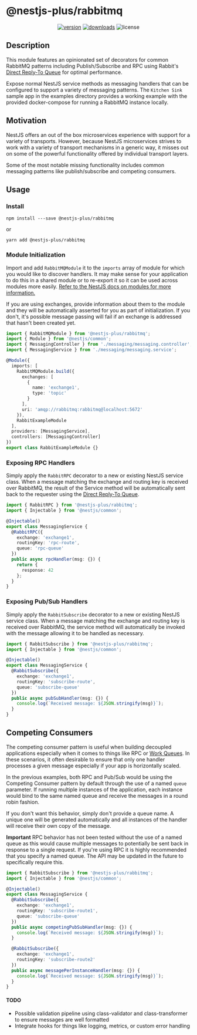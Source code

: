 # @nestjs-plus/rabbitmq

<p align="center">
<a href="https://www.npmjs.com/package/@nestjs-plus/rabbitmq"><img src="https://img.shields.io/npm/v/@nestjs-plus/rabbitmq.svg?style=flat" alt="version" /></a>
<a href="https://www.npmjs.com/package/@nestjs-plus/rabbitmq"><img alt="downloads" src="https://img.shields.io/npm/dt/@nestjs-plus/rabbitmq.svg?style=flat"></a>
<img alt="license" src="https://img.shields.io/npm/l/@nestjs-plus/rabbitmq.svg">
</p>

## Description

This module features an opinionated set of decorators for common RabbitMQ patterns including Publish/Subscribe and RPC using Rabbit's [Direct Reply-To Queue](https://www.rabbitmq.com/direct-reply-to.html) for optimal performance.

Expose normal NestJS service methods as messaging handlers that can be configured to support a variety of messaging patterns. The `Kitchen Sink` sample app in the examples directory provides a working example with the provided docker-compose for running a RabbitMQ instance locally.

## Motivation

NestJS offers an out of the box microservices experience with support for a variety of transports. However, because NestJS microservices strives to work with a variety of transport mechanisms in a generic way, it misses out on some of the powerful functionality offered by individual transport layers.

Some of the most notable missing functionality includes common messaging patterns like publish/subscribe and competing consumers.

## Usage

### Install

`npm install ---save @nestjs-plus/rabbitmq`

or

`yarn add @nestjs-plus/rabbitmq`

### Module Initialization

Import and add `RabbitMQModule` it to the `imports` array of module for which you would like to discover handlers. It may make sense for your application to do this in a shared module or to re-export it so it can be used across modules more easily. [Refer to the NestJS docs on modules for more information.](https://docs.nestjs.com/modules)

If you are using exchanges, provide information about them to the module and they will be automatically asserted for you as part of initialization. If you don't, it's possible message passing will fail if an exchange is addressed that hasn't been created yet.

```typescript
import { RabbitMQModule } from '@nestjs-plus/rabbitmq';
import { Module } from '@nestjs/common';
import { MessagingController } from './messaging/messaging.controller';
import { MessagingService } from './messaging/messaging.service';

@Module({
  imports: [
    RabbitMQModule.build({
      exchanges: [
        {
          name: 'exchange1',
          type: 'topic'
        }
      ],
      uri: 'amqp://rabbitmq:rabbitmq@localhost:5672'
    }),
    RabbitExampleModule
  ],
  providers: [MessagingService],
  controllers: [MessagingController]
})
export class RabbitExampleModule {}
```

### Exposing RPC Handlers

Simply apply the `RabbitRPC` decorator to a new or existing NestJS service class. When a message matching the exchange and routing key is received over RabbitMQ, the result of the Service method will be automatically sent back to the requester using the [Direct Reply-To Queue](https://www.rabbitmq.com/direct-reply-to.html).

```typescript
import { RabbitRPC } from '@nestjs-plus/rabbitmq';
import { Injectable } from '@nestjs/common';

@Injectable()
export class MessagingService {
  @RabbitRPC({
    exchange: 'exchange1',
    routingKey: 'rpc-route',
    queue: 'rpc-queue'
  })
  public async rpcHandler(msg: {}) {
    return {
      response: 42
    };
  }
}
```

### Exposing Pub/Sub Handlers

Simply apply the `RabbitSubscribe` decorator to a new or existing NestJS service class. When a message matching the exchange and routing key is received over RabbitMQ, the service method will automatically be invoked with the message allowing it to be handled as necessary.

```typescript
import { RabbitSubscribe } from '@nestjs-plus/rabbitmq';
import { Injectable } from '@nestjs/common';

@Injectable()
export class MessagingService {
  @RabbitSubscribe({
    exchange: 'exchange1',
    routingKey: 'subscribe-route',
    queue: 'subscribe-queue'
  })
  public async pubSubHandler(msg: {}) {
    console.log(`Received message: ${JSON.stringify(msg)}`);
  }
}
```

## Competing Consumers

The competing consumer pattern is useful when building decoupled applications especially when it comes to things like RPC or [Work Queues](https://www.rabbitmq.com/tutorials/tutorial-two-javascript.html). In these scenarios, it often desirable to ensure that only one handler processes a given message especially if your app is horizontally scaled.

In the previous examples, both RPC and Pub/Sub would be using the Competing Consumer pattern by default through the use of a named `queue` parameter. If running multiple instances of the application, each instance would bind to the same named queue and receive the messages in a round robin fashion.

If you don't want this behavior, simply don't provide a queue name. A unique one will be generated automatically and all instances of the handler will receive their own copy of the message.

**Important** RPC behavior has not been tested without the use of a named queue as this would cause multiple messages to potentially be sent back in response to a single request. If you're using RPC it is highly recommended that you specify a named queue. The API may be updated in the future to specifically require this.

```typescript
import { RabbitSubscribe } from '@nestjs-plus/rabbitmq';
import { Injectable } from '@nestjs/common';

@Injectable()
export class MessagingService {
  @RabbitSubscribe({
    exchange: 'exchange1',
    routingKey: 'subscribe-route1',
    queue: 'subscribe-queue'
  })
  public async competingPubSubHandler(msg: {}) {
    console.log(`Received message: ${JSON.stringify(msg)}`);
  }

  @RabbitSubscribe({
    exchange: 'exchange1',
    routingKey: 'subscribe-route2'
  })
  public async messagePerInstanceHandler(msg: {}) {
    console.log(`Received message: ${JSON.stringify(msg)}`);
  }
}
```

#### TODO

- Possible validation pipeline using class-validator and class-transformer to ensure messages are well formatted
- Integrate hooks for things like logging, metrics, or custom error handling
